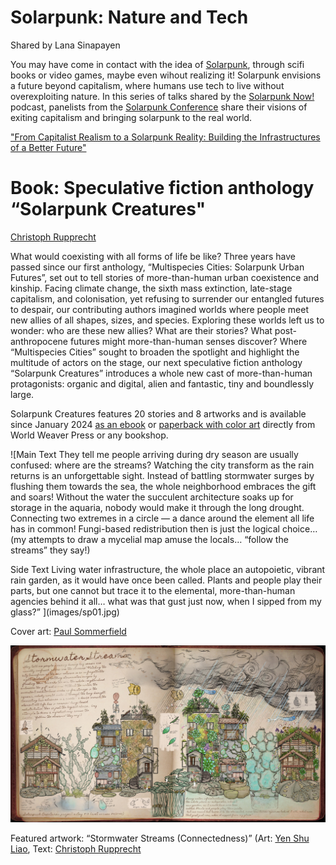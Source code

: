 # Solarpunk: Nature and Tech
Shared by Lana Sinapayen

You may have come in contact with the idea of [Solarpunk](https://en.wikipedia.org/wiki/Solarpunk), through scifi books or video games, maybe even wihout realizing it!
Solarpunk envisions a future beyond capitalism, where humans use tech to live without overexploiting nature.
In this series of talks shared by the [Solarpunk Now!](https://spore.social/@solarpunkcast/111874256137288293) podcast, panelists from the [Solarpunk Conference](https://www.solarpunkconference.com/) share their visions of exiting capitalism and bringing solarpunk to the real world.

["From Capitalist Realism to a Solarpunk Reality: Building the Infrastructures of a Better Future" ](https://www.youtube.com/watch?v=rsu8hHtomtQ)


# Book: Speculative fiction anthology “Solarpunk Creatures"
[Christoph Rupprecht](https://multispecies.city)

What would coexisting with all forms of life be like? Three years have passed since our first anthology,  “Multispecies Cities: Solarpunk Urban Futures”, set out to tell stories of more-than-human urban coexistence and kinship.
Facing climate change, the sixth mass extinction, late-stage capitalism, and colonisation, yet refusing to surrender our entangled futures to despair, our contributing authors imagined worlds where people meet new allies of all shapes, sizes, and species.
Exploring these worlds left us to wonder: who are these new allies? What are their stories? What post-anthropocene futures might more-than-human senses discover?
Where “Multispecies Cities” sought to broaden the spotlight and highlight the multitude of actors on the stage, our next speculative fiction anthology “Solarpunk Creatures” introduces a whole new cast of more-than-human protagonists: organic and digital, alien and fantastic, tiny and boundlessly large.

Solarpunk Creatures features 20 stories and 8 artworks and is available since January 2024 [as an ebook](https://www.worldweaverpress.com/store/p187/Solarpunk_Creatures_%28ebook%29.html) or [paperback with color art](https://www.worldweaverpress.com/store/p186/Solarpunk_Creatures.html) directly from World Weaver Press or any bookshop.


![Main Text
They tell me people arriving during dry season are usually confused: where are the streams? Watching the city transform as the rain returns is an unforgettable sight. Instead of battling stormwater surges by flushing them towards the sea, the whole neighborhood embraces the gift and soars! Without the water the succulent architecture soaks up for storage in the aquaria, nobody would make it through the long drought. Connecting two extremes in a circle — a dance around the element all life has in common! Fungi-based redistribution then is just the logical choice… (my attempts to draw a mycelial map amuse the locals… “follow the streams” they say!)

Side Text
Living water infrastructure, the whole place an autopoietic, vibrant rain garden, as it would have once been called. Plants and people play their parts, but one cannot but trace it to the elemental, more-than-human agencies behind it all… what was that gust just now, when I sipped from my glass?”
](images/sp01.jpg)

Cover art: [Paul Sommerfield](https://www.psummerfield.com/) 

![Solarpunk Creatures Project Entry #13 (Wet Season 84/2140)](images/sp02.jpg)

Featured artwork: “Stormwater Streams (Connectedness)” (Art: [Yen Shu Liao](https://www.yenshuliao.com/), Text: [Christoph Rupprecht](https://multispecies.city)
